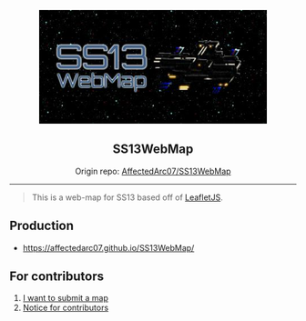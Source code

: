 
<p align="center">
	<a href="https://affectedarc07.github.io/SS13WebMap/">
		<img alt="SS13WebMap Logo"
		src="./images/webmap-logo.jpg"/>
	</a>
	<h2 align="center">
		SS13WebMap
	</h2>
	<p align="center">
		Origin repo:
		<a href="https://github.com/AffectedArc07/SS13WebMap">
			AffectedArc07/SS13WebMap
		</a>
	</p>
</p>

---

> This is a web-map for SS13 based off of [LeafletJS](https://leafletjs.com/).

## Production

 - https://affectedarc07.github.io/SS13WebMap/

## For contributors

 1. [I want to submit a map](./.github/MAP_REQUESTING.md)
 2. [Notice for contributors](./.github/NOTICE_FOR_CONTRIBUTORS.md)
